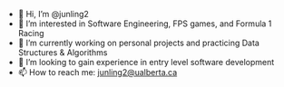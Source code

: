 - 👋 Hi, I’m @junling2
- 👀 I’m interested in Software Engineering, FPS games, and Formula 1 Racing
- 🌱 I’m currently working on personal projects and practicing Data Structures & Algorithms
- 💞️ I’m looking to gain experience in entry level software development  
- 📫 How to reach me: junling2@ualberta.ca

<!---
junling2/junling2 is a ✨ special ✨ repository because its `README.md` (this file) appears on your GitHub profile.
You can click the Preview link to take a look at your changes.
--->
